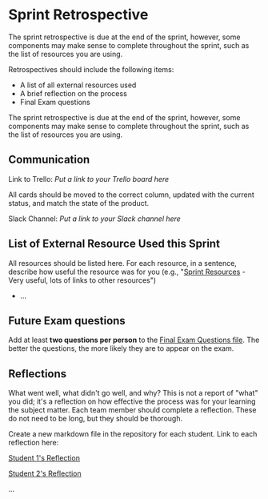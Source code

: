 # Sprint Retrospective

The sprint retrospective is due at the end of the sprint, however, some components may make sense to complete throughout the sprint, such as the list of resources you are using.

Retrospectives should include the following items:

- A list of all external resources used
- A brief reflection on the process
- Final Exam questions

The sprint retrospective is due at the end of the sprint, however, some components may make sense to complete throughout the sprint, such as the list of resources you are using.

## Communication

Link to Trello: *Put a link to your Trello board here*

All cards should be moved to the correct column, updated with the current status, and match the state of the product.

Slack Channel:  *Put a link to your Slack channel here*

## List of External Resource Used this Sprint

All resources should be listed here. For each resource, in a sentence, describe how useful the resource was for you (e.g., "[Sprint Resources](resources.md "Resources for Sprint") - Very useful, lots of links to other resources")

- ...

## Future Exam questions

Add at least **two questions per person** to the [Final Exam Questions file](exam.md "Final Exam Questions file"). The better the questions, the more likely they are to appear on the exam.

## Reflections

What went well, what didn't go well, and why? This is not a report of "what" you did; it's a reflection on how effective the process was for your learning the subject matter. Each team member should complete a reflection. These do not need to be long, but they should be thorough.

Create a new markdown file in the repository for each student. Link to each reflection here:

[Student 1's Reflection](FIXME.md "The markdown file")

[Student 2's Reflection](FIXME.md "Another markdown file")

...
